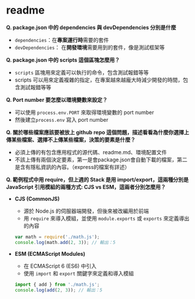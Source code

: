 # readme

**Q. package.json 中的 dependencies 與 devDependencies 分別是什麼**

- `dependencies`：在**專案運行時**需要的套件
- `devDependencies`： 在**開發環境**需要用到的套件，像是測試框架等

**Q. package.json 中的 scripts 這個區塊怎麼用？**

- `scripts` 區塊用來定義可以執行的命令，包含測試報錯等等
- scripts 可以用來定義複雜的指定，在專案越來越龐大時減少開發的時間，包含測試報錯等等

**Q. Port number 要怎麼以環境變數來設定？**

- 可以使用 `process.env.PORT` 來取得環境變數的 port number
- 然後建立`process.env` 寫入 port number

**Q. 關於哪些檔案應該要被放上 github repo 這個問題，描述看看為什麼你選擇上傳某些檔案、選擇不上傳某些檔案，決策的要素是什麼？**

- 必須上傳的有包含應用程式的源代碼、readme.md、環境配置文件
- 不該上傳有兩個決定要素，第一是會package.json會自動下載的檔案，第二是含有隱私資訊的內容。（express的檔案有詳述）

**Q. 範例程式中用 require，但上週的 Stack 是用 import/export，這兩種分別是 JavaScript 引用模組的兩種方式: CJS vs ESM，這兩者分別怎麼用？**

- **CJS (CommonJS)**
    - 源於 Node.js 的伺服器端開發，但後來被改編用於前端
    - 用 `require` 來導入模組，並使用 `module.exports` 或 `exports` 來定義導出的內容
    
    ```jsx
    var math = require('./math.js');
    console.log(math.add(2, 3)); // 輸出：5
    
    ```
    
- **ESM (ECMAScript Modules)**
    - 在 ECMAScript 6 (ES6) 中引入
    - 使用 `import` 和 `export` 關鍵字來定義和導入模組
    
    ```jsx
    import { add } from './math.js';
    console.log(add(2, 3)); // 輸出：5
    
    ```